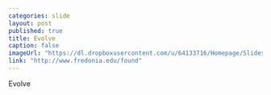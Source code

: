 ```yaml
---
categories: slide
layout: post
published: true
title: Evolve
caption: false
imageUrl: "https://dl.dropboxusercontent.com/u/64133716/Homepage/Slides/evolve_1500.jpg"
link: "http://www.fredonia.edu/found"
---
```


Evolve